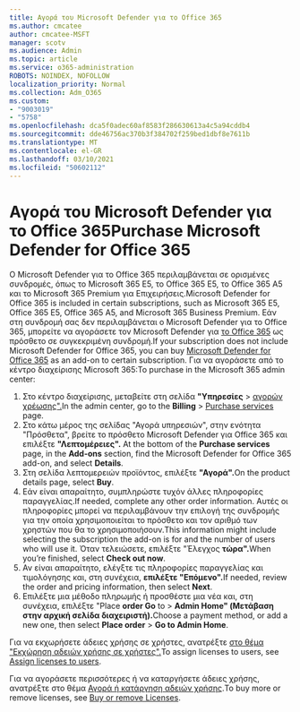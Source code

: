 ```yaml
---
title: Αγορά του Microsoft Defender για το Office 365
ms.author: cmcatee
author: cmcatee-MSFT
manager: scotv
ms.audience: Admin
ms.topic: article
ms.service: o365-administration
ROBOTS: NOINDEX, NOFOLLOW
localization_priority: Normal
ms.collection: Adm_O365
ms.custom:
- "9003019"
- "5758"
ms.openlocfilehash: dca5f0adec60af8583f286630613a4c5a94cddb4
ms.sourcegitcommit: dde46756ac370b3f384702f259bed1dbf8e7611b
ms.translationtype: MT
ms.contentlocale: el-GR
ms.lasthandoff: 03/10/2021
ms.locfileid: "50602112"
---
```

# <a name="purchase-microsoft-defender-for-office-365"></a><span data-ttu-id="9bc71-102">Αγορά του Microsoft Defender για το Office 365</span><span class="sxs-lookup"><span data-stu-id="9bc71-102">Purchase Microsoft Defender for Office 365</span></span>

<span data-ttu-id="9bc71-103">Ο Microsoft Defender για το Office 365 περιλαμβάνεται σε ορισμένες συνδρομές, όπως το Microsoft 365 E5, το Office 365 E5, το Office 365 A5 και το Microsoft 365 Premium για Επιχειρήσεις.</span><span class="sxs-lookup"><span data-stu-id="9bc71-103">Microsoft Defender for Office 365 is included in certain subscriptions, such as Microsoft 365 E5, Office 365 E5, Office 365 A5, and Microsoft 365 Business Premium.</span></span> <span data-ttu-id="9bc71-104">Εάν στη συνδρομή σας δεν περιλαμβάνεται ο Microsoft Defender για το Office 365, μπορείτε να αγοράσετε τον Microsoft Defender για [το Office 365](https:/www.microsoft.com/microsoft-365/exchange/advance-threat-protection?market=um#office-ProductsCompare-785zwzq) ως πρόσθετο σε συγκεκριμένη συνδρομή.</span><span class="sxs-lookup"><span data-stu-id="9bc71-104">If your subscription does not include Microsoft Defender for Office 365, you can buy [Microsoft Defender for Office 365](https:/www.microsoft.com/microsoft-365/exchange/advance-threat-protection?market=um#office-ProductsCompare-785zwzq) as an add-on to certain subscription.</span></span> <span data-ttu-id="9bc71-105">Για να αγοράσετε από το κέντρο διαχείρισης Microsoft 365:</span><span class="sxs-lookup"><span data-stu-id="9bc71-105">To purchase in the Microsoft 365 admin center:</span></span>

1. <span data-ttu-id="9bc71-106">Στο κέντρο διαχείρισης, μεταβείτε στη σελίδα **"Υπηρεσίες**  >  [αγορών χρέωσης".](https://go.microsoft.com/fwlink/p/?linkid=868433)</span><span class="sxs-lookup"><span data-stu-id="9bc71-106">In the admin center, go to the **Billing** > [Purchase services](https://go.microsoft.com/fwlink/p/?linkid=868433) page.</span></span>
2. <span data-ttu-id="9bc71-107">Στο κάτω μέρος  της σελίδας "Αγορά υπηρεσιών", στην ενότητα "Πρόσθετα", βρείτε το πρόσθετο Microsoft Defender για Office 365 και επιλέξτε **"Λεπτομέρειες".** </span><span class="sxs-lookup"><span data-stu-id="9bc71-107">At the bottom of the **Purchase services** page, in the **Add-ons** section, find the Microsoft Defender for Office 365 add-on, and select **Details**.</span></span>
3. <span data-ttu-id="9bc71-108">Στη σελίδα λεπτομερειών προϊόντος, επιλέξτε **"Αγορά".**</span><span class="sxs-lookup"><span data-stu-id="9bc71-108">On the product details page, select **Buy**.</span></span>
4. <span data-ttu-id="9bc71-109">Εάν είναι απαραίτητο, συμπληρώστε τυχόν άλλες πληροφορίες παραγγελίας.</span><span class="sxs-lookup"><span data-stu-id="9bc71-109">If needed, complete any other order information.</span></span> <span data-ttu-id="9bc71-110">Αυτές οι πληροφορίες μπορεί να περιλαμβάνουν την επιλογή της συνδρομής για την οποία χρησιμοποιείται το πρόσθετο και τον αριθμό των χρηστών που θα το χρησιμοποιήσουν.</span><span class="sxs-lookup"><span data-stu-id="9bc71-110">This information might include selecting the subscription the add-on is for and the number of users who will use it.</span></span> <span data-ttu-id="9bc71-111">Όταν τελειώσετε, επιλέξτε "Έλεγχος **τώρα".**</span><span class="sxs-lookup"><span data-stu-id="9bc71-111">When you’re finished, select **Check out now**.</span></span>
5. <span data-ttu-id="9bc71-112">Αν είναι απαραίτητο, ελέγξτε τις πληροφορίες παραγγελίας και τιμολόγησης και, στη συνέχεια, **επιλέξτε "Επόμενο".**</span><span class="sxs-lookup"><span data-stu-id="9bc71-112">If needed, review the order and pricing information, then select **Next**.</span></span>
6. <span data-ttu-id="9bc71-113">Επιλέξτε μια μέθοδο πληρωμής ή προσθέστε μια νέα και, στη συνέχεια, επιλέξτε "Place **order Go** to  >  **Admin Home" (Μετάβαση στην αρχική σελίδα διαχειριστή).**</span><span class="sxs-lookup"><span data-stu-id="9bc71-113">Choose a payment method, or add a new one, then select **Place order** > **Go to Admin Home**.</span></span>

<span data-ttu-id="9bc71-114">Για να εκχωρήσετε άδειες χρήσης σε χρήστες, ανατρέξτε [στο θέμα "Εκχώρηση αδειών χρήσης σε χρήστες".](https://docs.microsoft.com/microsoft-365/admin/manage/assign-licenses-to-users?view=o365-worldwide)</span><span class="sxs-lookup"><span data-stu-id="9bc71-114">To assign licenses to users, see [Assign licenses to users](https://docs.microsoft.com/microsoft-365/admin/manage/assign-licenses-to-users?view=o365-worldwide).</span></span>

<span data-ttu-id="9bc71-115">Για να αγοράσετε περισσότερες ή να καταργήσετε άδειες χρήσης, ανατρέξτε στο θέμα [Αγορά ή κατάργηση αδειών χρήσης](https://docs.microsoft.com/microsoft-365/commerce/licenses/buy-licenses#buy-or-remove-licenses-for-your-business-subscription).</span><span class="sxs-lookup"><span data-stu-id="9bc71-115">To buy more or remove licenses, see [Buy or remove Licenses](https://docs.microsoft.com/microsoft-365/commerce/licenses/buy-licenses#buy-or-remove-licenses-for-your-business-subscription).</span></span>